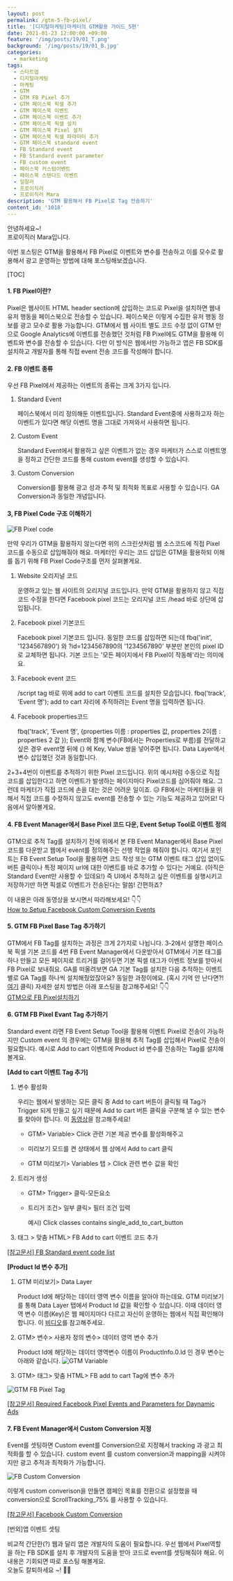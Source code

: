 ```yaml
---
layout: post
permalink: /gtm-5-fb-pixel/
title: '[디지털마케팅]마케터의 GTM활용 가이드_5편'
date: 2021-01-23 12:00:00 +09:00
feature: '/img/posts/19/01_T.png'
background: '/img/posts/19/01_B.jpg'
categories:
  - marketing
tags:
  - 스타트업
  - 디지털마케팅
  - 마케팅
  - GTM
  - GTM FB Pixel 추가
  - GTM 페이스북 픽셀 추가
  - GTM 페이스북 이벤트
  - GTM 페이스북 이벤트 추가
  - GTM 페이스북 픽셀 설치
  - GTM 페이스북 Pixel 설치
  - GTM 페이스북 픽셀 파라미터 추가
  - GTM 페이스북 standard event
  - FB Standard event
  - FB Standard event parameter
  - FB custom event
  - 페이스북 커스텀이벤트
  - 페이스북 스텐다드 이벤트  
  - 일잘러
  - 프로이직러
  - 프로이직러 Mara
description: 'GTM 활용해서 FB Pixel로 Tag 전송하기'
content_id: '1018'
---
```


안녕하세요~!<br>
프로이직러 Mara입니다.

이번 포스팅은 GTM을 활용해서 FB Pixel로 이벤트와 변수를 전송하고 이를 모수로 활용해서 광고 운영하는 방법에 대해 포스팅해보겠습니다. 

[TOC]

#### 1. FB Pixel이란?

 Pixel은 웹사이트 HTML header section에 삽입하는 코드로 Pixel을 설치하면 웹내 유저 행동을 페이스북으로 전송할 수 있습니다. 페이스북은 이렇게 수집한 유저 행동 정보를 광고 모수로 활용 가능합니다. GTM에서 웹 사이트 별도 코드 수정 없이 GTM 만으로 Google Analytics에 이벤트를 전송했던 것처럼 FB Pixel에도 GTM을 활용해 이벤트와 변수를 전송할 수 있습니다. 다만 이 방식은 웹에서만 가능하고 앱은 FB SDK를 설치하고 개발자를 통해 직접 event 전송 코드를 작성해야 합니다. 

#### 2. FB 이벤트 종류

우선 FB Pixel에서 제공하는 이벤트의 종류는 크게 3가지 입니다. 

1. Standard Event 

   페이스북에서 미리 정의해둔 이벤트입니다. Standard Event중에 사용하고자 하는 이벤트가 있다면 해당 이벤트 명을 그대로 가져와서 사용하면 됩니다. 

2. Custom Event 

   Standard Event에서 활용하고 싶은 이벤트가 없는 경우 마케터가 스스로 이벤트명을 정하고 간단한 코드를 통해 custom event를 생성할 수 있습니다. 

3. Custom Conversion 

   Conversion를 활용해 광고 성과 추적 및 최적화 목표로 사용할 수 있습니다. GA Conversion과 동일한 개념입니다.

#### 3, FB Pixel Code 구조 이해하기

![FB Pixel code](/img/posts/19/01.png)

만약 우리가 GTM을 활용하지 않는다면 위의 스크린샷처럼 웹 소스코드에 직접 Pixel 코드를 수동으로 삽입해줘야 해요. 마케터인 우리는 코드 삽입은 GTM을 활용하되 이해를 돕기 위해 FB Pixel Code구조를 먼저 살펴볼게요. 

1. Website 오리지널 코드 

   운영하고 있는 웹 사이트의 오리지널 코드입니다. 만약 GTM을 활용하지 않고 직접 코드 수정을 한다면 Facebook pixel 코드는 오리지널 코드 /head 바로 상단에 삽입됩니다. 

2. Facebook pixel 기본코드

   Facebook pixel 기본코드 입니다. 동일한 코드를 삽입하면 되는데 fbq('init', '1234567890') 와 ?id=1234567890의 '1234567890' 부분만 본인의 pixel ID로 교체하면 됩니다. 기본 코드는 '모든 페이지에서 FB Pixel이 작동해'라는 의미에요. 

3. Facebook event 코드 

   /script tag 바로 위에 add to cart 이벤트 코드를 설치한 모습입니다. 
fbq('track', 'Event 명');
   add to cart 자리에 추적하려는 Event 명을 입력하면 됩니다. 

4. Facebook properties코드

   fbq('track', 'Event 명', {properties 이름 : properties 값, properties 2이름 : properties 2 값 });
Event와 함께 변수(FB에서는 Properties로 부름)를 전달하고 싶은 경우 event명 뒤에 {} 에 Key, Value 쌍을 넣어주면 됩니다. Data Layer에서 변수 삽입했던 것과 동일합니다. 

2+3+4번이 이벤트를 추적하기 위한 Pixel 코드입니다. 위의 예시처럼 수동으로 직접 코드를 삽입한다고 하면 이벤트가 발생하는 페이지마다 Pixel코드를 심어줘야 해요. 그런데 마케터가 직접 코드에 손을 대는 것은 어려운 일이죠. 😥 FB에서는 마케터들을 위해서 직접 코드를 수정하지 않고도 event를 전송할 수 있는 기능도 제공하고 있어요! 다음에서 알아볼게요. 

#### 4. FB Event Manager에서 Base Pixel 코드 다운, Event Setup Tool로 이벤트 정의 

GTM으로 추적 Tag를 설치하기 전에 위에서 본 FB Event Manager에서 Base Pixel코드를 다운받고 웹에서 event를 정의해주는 선행 작업을 해줘야 합니다. 여기서 포인트는 FB Event Setup Tool을 활용하면 코드 작성 또는 GTM 이벤트 태그 삽입 없이도 버튼 클릭이나 특정 페이지 url에 대한 이벤트를 바로 추가할 수 있다는 거예요. (아직은 Standard Event만 사용할 수 있데요!) 즉 UI에서 추적하고 싶은 이벤트를 실행시키고 저장하기만 하면 픽셀로 이벤트가 전송된다는 말씀! 간편하죠?

이 내용은 아래 동영상을 보시면서 따라해보세요! 👇👇<br>
[How to Setup Facebook Custom Conversion Events](https://youtu.be/GRJS4eH_diE)

#### 5. GTM FB Pixel Base Tag 추가하기 

GTM에서 FB Tag를 설치하는 과정은 크게 2가지로 나뉩니다. 3-2에서 설명한 페이스북 픽셀 기본 코드를 4번 FB Event Manager에서 다운받아서 GTM에서 기본 태그를 하나 만들고 모든 페이지로 트리거를 걸어두면 기본 픽셀 태그가 이벤트 정보를 받아서 FB Pixel로 보내줘요. GA를 떠올려보면 GA 기본 Tag를 설치한 다음 추적하는 이벤트 별로 GA Tag를 하나씩 설치해줬었잖아요? 동일한 과정이에요. (혹시 기억 안 난다면?! [여기](https://mara.kim/gtm-4-event-utilize/) 클릭) 자세한 설치 방법은 아래 포스팅을 참고해주세요! 👇👇<br>
[GTM으로 FB Pixel설치하기](https://nohze.com/mkt/gtm04_GTM_Facebook/)

#### 6. GTM FB Pixel Evant Tag 추가하기 

Standard event 라면 FB Event Setup Tool을 활용해 이벤트 Pixel로 전송이 가능하지만 Custom event 의 경우에는 GTM을 활용해 추적 Tag를 삽입해서 Pixel로 전송이 필요합니다. 예시로 Add to cart 이벤트에 Product id 변수를 전송하는 Tag를 설치해볼게요. 

**[Add to cart 이벤트 Tag 추가]**

1. 변수 활성화

   우리는 웹에서 발생하는 모든 클릭 중 Add to cart 버튼이 클릭될 때 Tag가 Trigger 되게 만들고 싶기 때문에 Add to cart 버튼 클릭을 구분해 낼 수 있는 변수를 찾아야 합니다. 이 [동영상](https://youtu.be/r87A-Ql2czg)을 참고해주세요!  
   
   - GTM> Variable> Click 관련 기본 제공 변수를 활성화해주고 
   
   - 미리보기 모드를 켠 상태에서 웹 상에서 Add to cart 클릭
   
   - GTM 미리보기> Variables 탭 > Click 관련 변수 값을 확인

2. 트리거 생성 

   - GTM> Trigger> 클릭-모든요소

   - 트리거 조건> 일부 클릭> 필터 조건 입력

     예시) Click classes contains single_add_to_cart_button 

3. 태그 > 맞춤 HTML> FB Add to cart 이벤트 코드 추가 

 [[참고문서] FB Standard event code list](https://www.facebook.com/business/help/402791146561655?id=1205376682832142)

**[Product Id 변수 추가]**

1. GTM 미리보기> Data Layer

   Product Id에 해당하는 데이터 영역 변수 이름을 알아야 하는데요. GTM 미리보기를 통해 Data Layer 탭에서 Product Id 값을 확인할 수 있습니다. 이때 데이터 영역 변수 이름(Key)은 웹 페이지마다 다르고 자신이 운영하는 웹에서 직접 확인해야 합니다. 이 [비디오](https://youtu.be/MPNQmdGZIuQ?t=189)를 참고해주세요. 

2. GTM> 변수> 사용자 정의 변수> 데이터 영역 변수 추가 

   Product Id에 해당하는 데이터 영역변수 이름이 ProductInfo.0.Id 인 경우 변수는 아래와 같습니다. 
   ![GTM Variable](/img/posts/19/02.png)

3. GTM> 태그> 맞춤 HTML> FB add to cart Tag에 변수 추가 

![GTM FB Pixel Tag](/img/posts/19/03.png)

[[참고문서] Required Facebook Pixel Events and Parameters for Daynamic Ads](https://www.facebook.com/business/help/606577526529702)

#### 7. FB Event Manager에서 Custom Conversion 지정

Event를 셋팅하면 Custom event를 Conversion으로 지정해서 tracking 과 광고 최적화를 할 수 있습니다. custom event 를 custom conversion과 mapping을 시켜야지만 광고 추적과 최적화가 가능합니다. 

![FB Custom Conversion](/img/posts/19/04.png)


이렇게 custom converison을 만들면 캠페인 목표를 전환으로 설정했을 때 conversion으로 ScrollTracking_75% 를 사용할 수 있습니다. 

[[참고문서] Facebook Custom Conversion](https://www.jonloomer.com/facebook-custom-conversions/)

[번외]앱 이벤트 셋팅 

비교적 간단한(?) 웹과 달리 앱은 개발자의 도움이 필요합니다. 우선 웹에서 Pixel역할을 하는 FB SDK를 설치 후 개발자의 도움을 받아 코드로 event를 셋팅해줘야 해요. 이 내용은 기회되면 따로 포스팅 해볼게요. <br>오늘도 칼퇴하세요 ~!  🙋‍♀️
